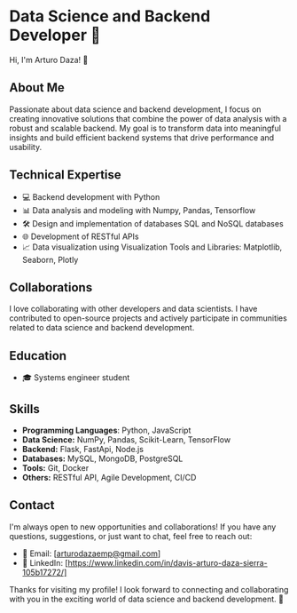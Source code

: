 
# Data Science and Backend Developer 🚀

Hi, I'm Arturo Daza! 👋

## About Me
Passionate about data science and backend development, I focus on creating innovative solutions that combine the power of data analysis with a robust and scalable backend. My goal is to transform data into meaningful insights and build efficient backend systems that drive performance and usability.

## Technical Expertise
- 💻 Backend development with Python
- 📊 Data analysis and modeling with Numpy, Pandas, Tensorflow
- 🛠️ Design and implementation of databases SQL and NoSQL databases
- 🌐 Development of RESTful APIs
- 📈 Data visualization using Visualization Tools and Libraries: Matplotlib, Seaborn, Plotly


## Collaborations
I love collaborating with other developers and data scientists. I have contributed to open-source projects and actively participate in communities related to data science and backend development.

## Education
- 🎓 Systems engineer student

## Skills
- **Programming Languages**: Python, JavaScript 
- **Data Science:** NumPy, Pandas, Scikit-Learn, TensorFlow
- **Backend:** Flask, FastApi, Node.js
- **Databases:** MySQL, MongoDB, PostgreSQL
- **Tools:** Git, Docker
- **Others:** RESTful API, Agile Development, CI/CD

## Contact
I'm always open to new opportunities and collaborations! If you have any questions, suggestions, or just want to chat, feel free to reach out:

- 📧 Email: [arturodazaemp@gmail.com]
- 💼 LinkedIn: [https://www.linkedin.com/in/davis-arturo-daza-sierra-105b17272/]


Thanks for visiting my profile! I look forward to connecting and collaborating with you in the exciting world of data science and backend development. 🌟
